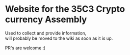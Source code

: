 # Website for the 35C3 Crypto currency Assembly

Used to collect and provide information,   
will probably be moved to the wiki as soon as it is up.

PR's are welcome :)

